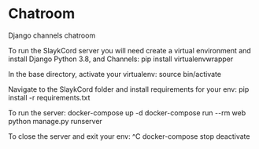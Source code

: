 # Chatroom
Django channels chatroom

To run the SlaykCord server you will need create a virtual environment and install Django Python 3.8, and Channels:
pip install virtualenvwrapper

In the base directory, activate your virtualenv:
source bin/activate

Navigate to the SlaykCord folder and install requirements for your env:
pip install -r requirements.txt

To run the server:
docker-compose up -d
docker-compose run --rm web python manage.py runserver

To close the server and exit your env:
^C
docker-compose stop
deactivate
